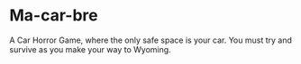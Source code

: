 # Ma-car-bre
A Car Horror Game, where the only safe space is your car. You must try and survive as you make your way to Wyoming.

